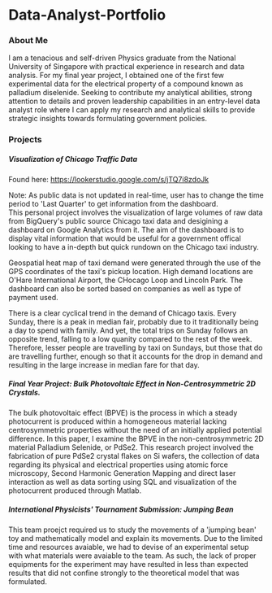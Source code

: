 # Data-Analyst-Portfolio
### About Me  
I am a tenacious and self-driven Physics graduate from the National University of Singapore with practical experience in research and data analysis. For my final year project, I obtained one of the first few experimental data for the electrical property of a compound known as palladium diselenide. Seeking to contribute my analytical abilities, strong attention to details and proven leadership capabilities in an entry-level data analyst role where I can apply my research and analytical skills to provide strategic insights towards formulating government policies.  
### Projects  
##### Visualization of Chicago Traffic Data  
Found here: https://lookerstudio.google.com/s/jTQ7i8zdoJk
  
Note: As public data is not updated in real-time, user has to change the time period to 'Last Quarter' to get information from the dashboard.  
This personal project involves the visualization of large volumes of raw data from BigQuery's public source Chicago taxi data and desigining a dashboard on Google Analytics from it. The aim of the dashboard is to display vital information that would be useful for a government offical looking to have a in-depth but quick rundown on the Chicago taxi industry.  
  
Geospatial heat map of taxi demand were generated through the use of the GPS coordinates of the taxi's pickup location. High demand locations are O'Hare International Airport, the CHocago Loop and Lincoln Park. The dashboard can also be sorted based on companies as well as type of payment used.  
  
There is a clear cyclical trend in the demand of Chicago taxis. Every Sunday, there is a peak in median fair, probably due to it traditionally being a day to spend with family. And yet, the total trips on Sunday follows an opposite trend, falling to a low quanity compared to the rest of the week. Therefore, lesser people are travelling by taxi on Sundays, but those that do are travelling further, enough so that it accounts for the drop in demand and resulting in the large increase in median fare for that day.  
  
##### Final Year Project: Bulk Photovoltaic Effect in Non-Centrosymmetric 2D Crystals.  
The bulk photovoltaic effect (BPVE) is the process in which a steady photocurrent is produced within a homogeneous material lacking centrosymmetric properties without the need of an initially applied potential difference. In this paper, I examine the BPVE in the non-centrosymmetric 2D material Palladium Selenide, or PdSe2. This research project involved the fabrication of pure PdSe2 crystal flakes on Si wafers, the collection of data regarding its physical and electrical properties using atomic force microscopy, Second Harmonic Generation Mapping and direct laser interaction as well as data sorting using SQL and visualization of the photocurrent produced through Matlab.  
  
##### International Physicists' Tournament Submission: Jumping Bean  
This team proejct required us to study the movements of a 'jumping bean' toy and mathematically model and explain its movements. Due to the limited time and resources avaiable, we had to devise of an experimental setup with what materials were avaiable to the team. As such, the lack of proper equipments for the experiment may have resulted in less than expected results that did not confine strongly to the theoretical model that was formulated. 
